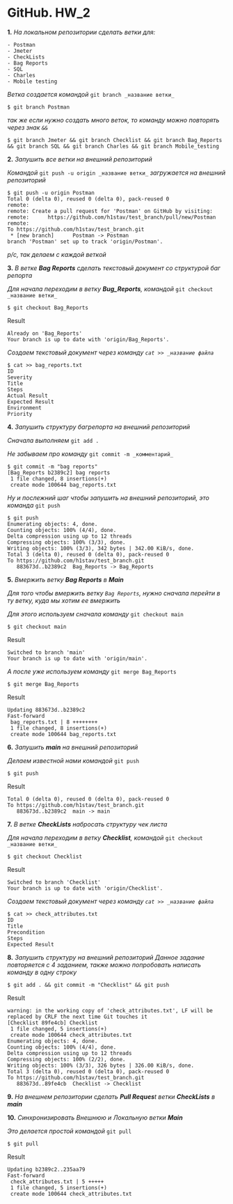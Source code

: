 # GitHub. HW_2 
**1.** _На локальном репозитории сделать ветки для:_
```
- Postman 
- Jmeter 
- CheckLists 
- Bag Reports 
- SQL 
- Charles 
- Mobile testing 
```
  _Ветка создается командой_ `git branch _название ветки_`
  ```
$ git branch Postman
```
  _так же если  нужно создать много веток, то команду можно повторять через знак `&&`_
```
$ git branch Jmeter && git branch Checklist && git branch Bag_Reports && git branch SQL && git branch Charles && git branch Mobile_testing
```
**2.** _Запушить все ветки на внешний репозиторий_

_Командой_ `git push -u origin _название ветки_` _загружается на внешний репозиторий_
```
$ git push -u origin Postman
Total 0 (delta 0), reused 0 (delta 0), pack-reused 0
remote:
remote: Create a pull request for 'Postman' on GitHub by visiting:
remote:      https://github.com/h1stav/test_branch/pull/new/Postman
remote:
To https://github.com/h1stav/test_branch.git
 * [new branch]      Postman -> Postman
branch 'Postman' set up to track 'origin/Postman'.
```
_p/c, так делаем с каждой веткой_

**3.** _В ветке **Bag Reports** сделать текстовый документ со структурой баг репорта_ 

_Для начала переходим в ветку **Bug_Reports**,_ _командой_ `git checkout _название ветки_`
```
$ git checkout Bag_Reports
```
Result
```
Already on 'Bag_Reports'
Your branch is up to date with 'origin/Bag_Reports'.
```
_Создаем текстовый документ через команду `cat >> _название файла`_
```
$ cat >> bag_reports.txt
ID
Severity
Title
Steps
Actual Result
Expected Result
Environment
Priority
```
**4.** _Запушить структуру багрепорта на внешний репозиторий_

_Сначала выполняем_ `git add .`

_Не забываем про команду_ `git commit -m _комментарий_`
```
$ git commit -m "bag reports"
[Bag_Reports b2389c2] bag reports
 1 file changed, 8 insertions(+)
 create mode 100644 bag_reports.txt
```
_Ну и послежний шаг чтобы запушить на внешний репозиторий, это команда_ `git push`
```
$ git push
Enumerating objects: 4, done.
Counting objects: 100% (4/4), done.
Delta compression using up to 12 threads
Compressing objects: 100% (3/3), done.
Writing objects: 100% (3/3), 342 bytes | 342.00 KiB/s, done.
Total 3 (delta 0), reused 0 (delta 0), pack-reused 0
To https://github.com/h1stav/test_branch.git
   883673d..b2389c2  Bag_Reports -> Bag_Reports
```
**5.** _Вмержить ветку **Bag Reports** в **Main**_ 

_Для того чтобы вмержить ветку `Bag Reports`, нужно сначала перейти в ту ветку, куда мы хотим ее вмержить_

_Для этого используем сначала команду_ `git checkout main`
```
$ git checkout main
```
Result
```
Switched to branch 'main'
Your branch is up to date with 'origin/main'.
```
_А после уже используем команду_ `git merge Bag_Reports`
```
$ git merge Bag_Reports
```
Result
```
Updating 883673d..b2389c2
Fast-forward
 bag_reports.txt | 8 ++++++++
 1 file changed, 8 insertions(+)
 create mode 100644 bag_reports.txt
```
**6.** _Запушить **main** на внешний репозиторий_

_Делаем известной нами командой_ `git push`
```
$ git push
```
Result
```
Total 0 (delta 0), reused 0 (delta 0), pack-reused 0
To https://github.com/h1stav/test_branch.git
   883673d..b2389c2  main -> main
```
**7.** _В ветке **CheckLists** набросать структуру чек листа_

_Для начала переходим в ветку **Checklist**,_ _командой_ `git checkout _название ветки_`
```
$ git checkout Checklist
```
Result
```
Switched to branch 'Checklist'
Your branch is up to date with 'origin/Checklist'.
```
_Создаем текстовый документ через команду `cat >> _название файла`_
```
$ cat >> check_attributes.txt
ID
Title
Precondition
Steps
Expected Result
```
**8.** _Запушить структуру на внешний репозиторий_ 
_Данное задание повторяется с 4 заданием, также можно попробовать написать команду в одну строку_
```
$ git add . && git commit -m "Checklist" && git push
```
Result
```
warning: in the working copy of 'check_attributes.txt', LF will be replaced by CRLF the next time Git touches it
[Checklist 89fe4cb] Checklist
 1 file changed, 5 insertions(+)
 create mode 100644 check_attributes.txt
Enumerating objects: 4, done.
Counting objects: 100% (4/4), done.
Delta compression using up to 12 threads
Compressing objects: 100% (2/2), done.
Writing objects: 100% (3/3), 326 bytes | 326.00 KiB/s, done.
Total 3 (delta 0), reused 0 (delta 0), pack-reused 0
To https://github.com/h1stav/test_branch.git
   883673d..89fe4cb  Checklist -> Checklist
```
**9.** _На внешнем репозитории сделать **Pull Reques**t ветки **CheckLists** в **main**_ 


**10.** _Синхронизировать Внешнюю и Локальную ветки **Main**_

_Это делается простой командой_ `git pull`
```
$ git pull
```
Result
```
Updating b2389c2..235aa79
Fast-forward
 check_attributes.txt | 5 +++++
 1 file changed, 5 insertions(+)
 create mode 100644 check_attributes.txt
 ```
